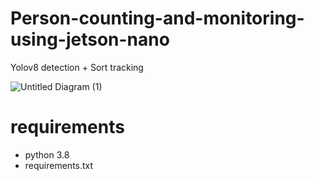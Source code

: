 # Person-counting-and-monitoring-using-jetson-nano
Yolov8 detection + Sort tracking


![Untitled Diagram (1)](https://github.com/MohammedAlhashmii/Person-counting-and-monitoring-using-jetson-nano/assets/151768583/801bd383-8f6c-45fb-8898-1d016a1e7155)


# requirements
- python 3.8
- requirements.txt

